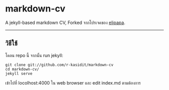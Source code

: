 # markdown-cv 

A jekyll-based markdown CV, Forked จากโปรเจคของ [elipapa](https://github.com/elipapa/markdown-cv).


***

## วิธีใช้

โคลน repo นี้ จากนั้น run jekyll:

```
git clone git://github.com/r-kasidit/markdown-cv
cd markdown-cv/
jekyll serve
```

เข้าไปที่ locolhost:4000 ใน web browser และ edit index.md ตามต้องการ


